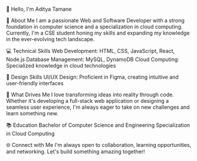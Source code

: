 👋 Hello, I'm Aditya Tamane

🌟 About Me
    I am a passionate Web and Software Developer with a strong foundation in computer science and a specialization in cloud computing. Currently, I'm a CSE student honing my     skills and expanding my knowledge in the ever-evolving tech landscape.

💻 Technical Skills
    Web Development: HTML, CSS, JavaScript, React, Node.js
    Database Management: MySQL, DynamoDB
    Cloud Computing: Specialized knowledge in cloud technologies

🎨 Design Skills
    UI/UX Design: Proficient in Figma, creating intuitive and user-friendly interfaces
    
🚀 What Drives Me
    I love transforming ideas into reality through code. Whether it's developing a full-stack web application or designing a seamless user experience, I'm always eager to       take on new challenges and learn something new.

📚 Education
    Bachelor of Computer Science and Engineering
    Specialization in Cloud Computing
    
🌐 Connect with Me
    I'm always open to collaboration, learning opportunities, and networking. Let's build something amazing together!
